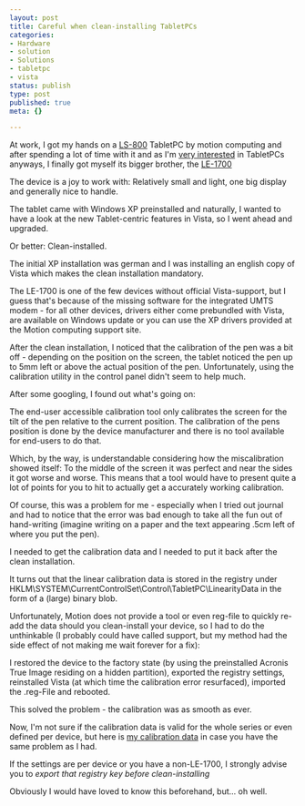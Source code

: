 ```yaml
---
layout: post
title: Careful when clean-installing TabletPCs
categories:
- Hardware
- solution
- Solutions
- tabletpc
- vista
status: publish
type: post
published: true
meta: {}

---
```

<p>At work, I got my hands on a <a href="http://www.motioncomputing.com/products/tablet_pc_ls.asp">LS-800</a> TabletPC by motion computing and after spending a lot of time with it and as I'm <a href="/archives/152-Fun-with-a-tablet-pc.html">very interested</a> in TabletPCs anyways, I finally got myself its bigger brother, the <a href="http://www.motioncomputing.com/products/tablet_pc_le17.asp">LE-1700</a></p>
<p>The device is a joy to work with: Relatively small and light, one big display and generally nice to handle.</p>
<p>The tablet came with Windows XP preinstalled and naturally, I wanted to have a look at the new Tablet-centric features in Vista, so I went ahead and upgraded.</p>
<p>Or better: Clean-installed.</p>
<p>The initial XP installation was german and I was installing an english copy of Vista which makes the clean installation mandatory.</p>
<p>The LE-1700 is one of the few devices without official Vista-support, but I guess that's because of the missing software for the integrated UMTS modem - for all other devices, drivers either come prebundled with Vista, are available on Windows update or you can use the XP drivers provided at the Motion computing support site.</p>
<p>After the clean installation, I noticed that the calibration of the pen was a bit off - depending on the position on the screen, the tablet noticed the pen up to 5mm left or above the actual position of the pen. Unfortunately, using the calibration utility in the control panel didn't seem to help much.</p>
<p>After some googling, I found out what's going on:</p>
<p>The end-user accessible calibration tool only calibrates the screen for the tilt of the pen relative to the current position. The calibration of the pens position is done by the device manufacturer and there is no tool available for end-users to do that.</p>
<p>Which, by the way, is understandable considering how the miscalibration showed itself: To the middle of the screen it was perfect and near the sides it got worse and worse. This means that a tool would have to present quite a lot of points for you to hit to actually get a accurately working calibration.</p>
<p>Of course, this was a problem for me - especially when I tried out journal and had to notice that the error was bad enough to take all the fun out of hand-writing (imagine writing on a paper and the text appearing .5cm left of where you put the pen).</p>
<p>I needed to get the calibration data and I needed to put it back after the clean installation.</p>
<p>It turns out that the linear calibration data is stored in the registry under HKLM\SYSTEM\CurrentControlSet\Control\TabletPC\LinearityData in the form of a (large) binary blob.</p>
<p>Unfortunately, Motion does not provide a tool or even reg-file to quickly re-add the data should you clean-install your device, so I had to do the unthinkable (I probably could have called support, but my method had the side effect of not making me wait forever for a fix):</p>
<p>I restored the device to the factory state (by using the preinstalled Acronis True Image residing on a hidden partition), exported the registry settings, reinstalled Vista (at which time the calibration error resurfaced), imported the .reg-File and rebooted.</p>
<p>This solved the problem - the calibration was as smooth as ever.</p>
<p>Now, I'm not sure if the calibration data is valid for the whole series or even defined per device, but here is <a href="http://www.lipfi.ch/tabletcalib.reg">my calibration data</a> in case you have the same problem as I had.</p>
<p>If the settings are per device or you have a non-LE-1700, I strongly advise you to <em>export that registry key before clean-installing</em></p>
<p>Obviously I would have loved to know this beforehand, but... oh well.</p>
